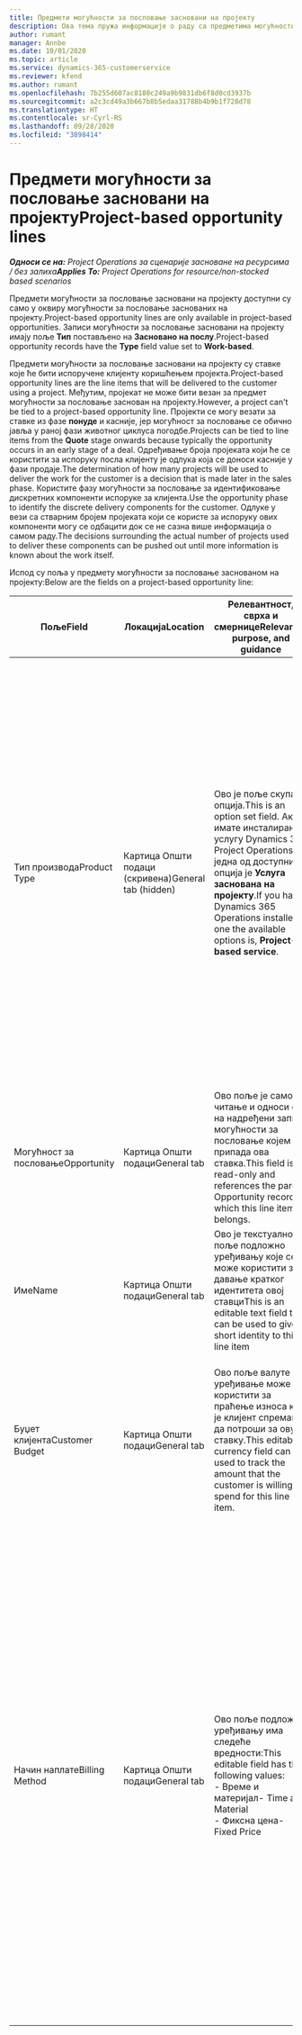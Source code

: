 ```yaml
---
title: Предмети могућности за пословање засновани на пројекту
description: Ова тема пружа информације о раду са предметима могућности за пословање заснованим на пројекту.
author: rumant
manager: Annbe
ms.date: 10/01/2020
ms.topic: article
ms.service: dynamics-365-customerservice
ms.reviewer: kfend
ms.author: rumant
ms.openlocfilehash: 7b255d607ac8180c249a9b9831db6f8d0cd3937b
ms.sourcegitcommit: a2c3cd49a3b667b8b5edaa31788b4b9b1f728d78
ms.translationtype: HT
ms.contentlocale: sr-Cyrl-RS
ms.lasthandoff: 09/28/2020
ms.locfileid: "3898414"
---
```

# <a name="project-based-opportunity-lines"></a><span data-ttu-id="d81ef-103">Предмети могућности за пословање засновани на пројекту</span><span class="sxs-lookup"><span data-stu-id="d81ef-103">Project-based opportunity lines</span></span>

<span data-ttu-id="d81ef-104">_**Односи се на:** Project Operations за сценарије засноване на ресурсима / без залиха_</span><span class="sxs-lookup"><span data-stu-id="d81ef-104">_**Applies To:** Project Operations for resource/non-stocked based scenarios_</span></span>


<span data-ttu-id="d81ef-105">Предмети могућности за пословање засновани на пројекту доступни су само у оквиру могућности за пословање заснованих на пројекту.</span><span class="sxs-lookup"><span data-stu-id="d81ef-105">Project-based opportunity lines are only available in project-based opportunities.</span></span> <span data-ttu-id="d81ef-106">Записи могућности за пословање засновани на пројекту имају поље **Тип** постављено на **Засновано на послу**.</span><span class="sxs-lookup"><span data-stu-id="d81ef-106">Project-based opportunity records have the **Type** field value set to **Work-based**.</span></span>

<span data-ttu-id="d81ef-107">Предмети могућности за пословање засновани на пројекту су ставке које ће бити испоручене клијенту коришћењем пројекта.</span><span class="sxs-lookup"><span data-stu-id="d81ef-107">Project-based opportunity lines are the line items that will be delivered to the customer using a project.</span></span> <span data-ttu-id="d81ef-108">Међутим, пројекат не може бити везан за предмет могућности за пословање заснован на пројекту.</span><span class="sxs-lookup"><span data-stu-id="d81ef-108">However, a project can't be tied to a project-based opportunity line.</span></span> <span data-ttu-id="d81ef-109">Пројекти се могу везати за ставке из фазе **понуде** и касније, јер могућност за пословање се обично јавља у раној фази животног циклуса погодбе.</span><span class="sxs-lookup"><span data-stu-id="d81ef-109">Projects can be tied to line items from the **Quote** stage onwards because typically the opportunity occurs in an early stage of a deal.</span></span> <span data-ttu-id="d81ef-110">Одређивање броја пројеката који ће се користити за испоруку посла клијенту је одлука која се доноси касније у фази продаје.</span><span class="sxs-lookup"><span data-stu-id="d81ef-110">The determination of how many projects will be used to deliver the work for the customer is a decision that is made later in the sales phase.</span></span> <span data-ttu-id="d81ef-111">Користите фазу могућности за пословање за идентификовање дискретних компоненти испоруке за клијента.</span><span class="sxs-lookup"><span data-stu-id="d81ef-111">Use the opportunity phase to identify the discrete delivery components for the customer.</span></span> <span data-ttu-id="d81ef-112">Одлуке у вези са стварним бројем пројеката који се користе за испоруку ових компоненти могу се одбацити док се не сазна више информација о самом раду.</span><span class="sxs-lookup"><span data-stu-id="d81ef-112">The decisions surrounding the actual number of projects used to deliver these components can be pushed out until more information is known about the work itself.</span></span>

<span data-ttu-id="d81ef-113">Испод су поља у предмету могућности за пословање заснованом на пројекту:</span><span class="sxs-lookup"><span data-stu-id="d81ef-113">Below are the fields on a project-based opportunity line:</span></span>

| <span data-ttu-id="d81ef-114">**Поље**</span><span class="sxs-lookup"><span data-stu-id="d81ef-114">**Field**</span></span> | <span data-ttu-id="d81ef-115">**Локација**</span><span class="sxs-lookup"><span data-stu-id="d81ef-115">**Location**</span></span> | <span data-ttu-id="d81ef-116">**Релевантност, сврха и смернице**</span><span class="sxs-lookup"><span data-stu-id="d81ef-116">**Relevance, purpose, and guidance**</span></span> | <span data-ttu-id="d81ef-117">**Последични утицај**</span><span class="sxs-lookup"><span data-stu-id="d81ef-117">**Downstream impact**</span></span> |
| --- | --- | --- | --- |
| <span data-ttu-id="d81ef-118">Тип производа</span><span class="sxs-lookup"><span data-stu-id="d81ef-118">Product Type</span></span> | <span data-ttu-id="d81ef-119">Картица Општи подаци (скривена)</span><span class="sxs-lookup"><span data-stu-id="d81ef-119">General tab (hidden)</span></span> | <span data-ttu-id="d81ef-120">Ово је поље скупа опција.</span><span class="sxs-lookup"><span data-stu-id="d81ef-120">This is an option set field.</span></span> <span data-ttu-id="d81ef-121">Ако имате инсталирану услугу Dynamics 365 Project Operations. једна од доступних опција је **Услуга заснована на пројекту**.</span><span class="sxs-lookup"><span data-stu-id="d81ef-121">If you have Dynamics 365 Operations installed, one the available options is, **Project-based service**.</span></span>  | <span data-ttu-id="d81ef-122">Вредност овог поља је постављена на **Услуга заснована на пројекту** када креирате ставку могућности за пословање засновану на пројекту из мреже ставки заснованих на пројекту у могућности за пословање.</span><span class="sxs-lookup"><span data-stu-id="d81ef-122">The value of this field is set to **Project-based service** when you create the project-based opportunity line from the project-based lines grid on the Opportunity.</span></span> <br> <span data-ttu-id="d81ef-123">Ако промените или замените ову вредност, функционалност пројекта неће бити омогућена на ставкама заснованим на пројекту.</span><span class="sxs-lookup"><span data-stu-id="d81ef-123">If you change or override this value, the project functionality won't be enabled on your project-based line items.</span></span> |
| <span data-ttu-id="d81ef-124">Могућност за пословање</span><span class="sxs-lookup"><span data-stu-id="d81ef-124">Opportunity</span></span> | <span data-ttu-id="d81ef-125">Картица Општи подаци</span><span class="sxs-lookup"><span data-stu-id="d81ef-125">General tab</span></span> | <span data-ttu-id="d81ef-126">Ово поље је само за читање и односи се на надређени запис могућности за пословање којем припада ова ставка.</span><span class="sxs-lookup"><span data-stu-id="d81ef-126">This field is read-only and references the parent Opportunity record to which this line item belongs.</span></span> | <span data-ttu-id="d81ef-127">Нема последичног утицаја овог поља.</span><span class="sxs-lookup"><span data-stu-id="d81ef-127">There is no downstream impact of this field.</span></span> |
| <span data-ttu-id="d81ef-128">Име</span><span class="sxs-lookup"><span data-stu-id="d81ef-128">Name</span></span> | <span data-ttu-id="d81ef-129">Картица Општи подаци</span><span class="sxs-lookup"><span data-stu-id="d81ef-129">General tab</span></span> | <span data-ttu-id="d81ef-130">Ово је текстуално поље подложно уређивању које се може користити за давање кратког идентитета овој ставци</span><span class="sxs-lookup"><span data-stu-id="d81ef-130">This is an editable text field that can be used to give a short identity to this line item</span></span> | <span data-ttu-id="d81ef-131">Ова вредност се преноси на ставку понуде када креирате понуду из ове могућности за пословање</span><span class="sxs-lookup"><span data-stu-id="d81ef-131">This value is carried over to the quote line when you create a quote from this opportunity</span></span> |
| <span data-ttu-id="d81ef-132">Буџет клијента</span><span class="sxs-lookup"><span data-stu-id="d81ef-132">Customer Budget</span></span> | <span data-ttu-id="d81ef-133">Картица Општи подаци</span><span class="sxs-lookup"><span data-stu-id="d81ef-133">General tab</span></span> | <span data-ttu-id="d81ef-134">Ово поље валуте за уређивање може се користити за праћење износа који је клијент спреман да потроши за ову ставку.</span><span class="sxs-lookup"><span data-stu-id="d81ef-134">This editable currency field can be used to track the amount that the customer is willing to spend for this line item.</span></span> | <span data-ttu-id="d81ef-135">Ова вредност се преноси на одговарајуће поље ставке понуде када понуду креирате из ове могућности за пословање</span><span class="sxs-lookup"><span data-stu-id="d81ef-135">This value is carried over to the corresponding field on the quote line when you create a quote from this opportunity</span></span> |
| <span data-ttu-id="d81ef-136">Начин наплате</span><span class="sxs-lookup"><span data-stu-id="d81ef-136">Billing Method</span></span> | <span data-ttu-id="d81ef-137">Картица Општи подаци</span><span class="sxs-lookup"><span data-stu-id="d81ef-137">General tab</span></span> | <span data-ttu-id="d81ef-138">Ово поље подложно уређивању има следеће вредности:</span><span class="sxs-lookup"><span data-stu-id="d81ef-138">This editable field has the following values:</span></span></br><span data-ttu-id="d81ef-139">- Време и материјал</span><span class="sxs-lookup"><span data-stu-id="d81ef-139">- Time and Material</span></span></br><span data-ttu-id="d81ef-140">- Фиксна цена</span><span class="sxs-lookup"><span data-stu-id="d81ef-140">- Fixed Price</span></span> | <span data-ttu-id="d81ef-141">Ова вредност се преноси на одговарајуће поље ставке понуде када понуду креирате из ове могућности за пословање.</span><span class="sxs-lookup"><span data-stu-id="d81ef-141">This value is carried over to the corresponding field on the quote line when you create a quote from this opportunity.</span></span> <span data-ttu-id="d81ef-142">Када креирате ставку понуде, поље је закључано и не може се променити.</span><span class="sxs-lookup"><span data-stu-id="d81ef-142">After the quote line is created, the field is locked and can't be changed.</span></span> <span data-ttu-id="d81ef-143">Доделите вредност овог поља што је тачније могуће.</span><span class="sxs-lookup"><span data-stu-id="d81ef-143">Assign this field value as accurately as possible.</span></span> <span data-ttu-id="d81ef-144">Ако је потребно да промените вредност овог поља у ставци понуде, избришите и поново креирајте ставку понуде.</span><span class="sxs-lookup"><span data-stu-id="d81ef-144">If you need to change the value of this field on the quote line, delete and re-create the quote line.</span></span> |
